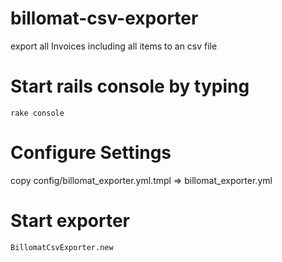 # billomat-csv-exporter
export all Invoices including all items to an csv file

# Start rails console by typing

`rake console`

# Configure Settings

copy config/billomat_exporter.yml.tmpl => billomat_exporter.yml

# Start exporter

`BillomatCsvExporter.new`
